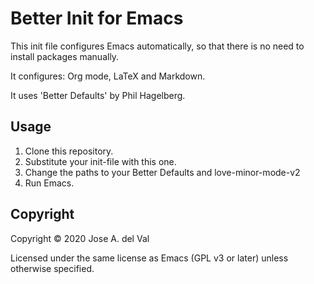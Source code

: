 # Better Init for Emacs

This init file configures Emacs automatically, so that there is no
need to install packages manually.

It configures: Org mode, LaTeX and Markdown.

It uses 'Better Defaults' by Phil Hagelberg.

## Usage

1. Clone this repository.
2. Substitute your init-file with this one.
3. Change the paths to your Better Defaults and love-minor-mode-v2
4. Run Emacs.

## Copyright

Copyright © 2020 Jose A. del Val

Licensed under the same license as Emacs (GPL v3 or later) unless otherwise specified.

